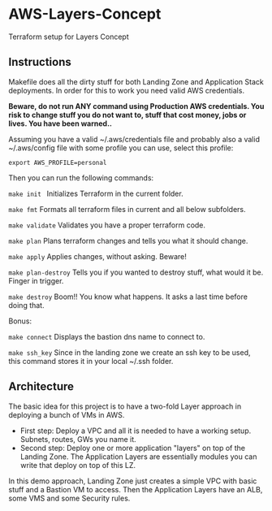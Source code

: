 # AWS-Layers-Concept
Terraform setup for Layers Concept

## Instructions

Makefile does all the dirty stuff for both Landing Zone and Application Stack deployments.
In order for this to work you need valid AWS credentials.

**Beware, do not run ANY command using Production AWS credentials.
You risk to change stuff you do not want to, stuff that cost money, jobs or lives.
You have been warned..**

Assuming you have a valid ~/.aws/credentials file and probably also a valid ~/.aws/config file with some profile you can use, select this profile:

```export AWS_PROFILE=personal```

Then you can run the following commands:

```make init ```
Initializes Terraform in the current folder.

```make fmt```
Formats all terraform files in current and all below subfolders.

```make validate```
Validates you have a proper terraform code.

```make plan```
Plans terraform changes and tells you what it should change.

```make apply```
Applies changes, without asking. Beware!

```make plan-destroy```
Tells you if you wanted to destroy stuff, what would it be. Finger in trigger.

```make destroy```
Boom!! You know what happens. It asks a last time before doing that.

Bonus:

```make connect```
Displays the bastion dns name to connect to.

```make ssh_key```
Since in the landing zone we create an ssh key to be used, this command stores it in your local ~/.ssh folder.

## Architecture

The basic idea for this project is to have a two-fold Layer approach in deploying a bunch of VMs in AWS.

- First step: Deploy a VPC and all it is needed to have a working setup. Subnets, routes, GWs you name it.
- Second step: Deploy one or more application "layers" on top of the Landing Zone. The Application Layers are essentially modules you can write that deploy on top of this LZ.

In this demo approach, Landing Zone just creates a simple VPC with basic stuff and a Bastion VM to access.
Then the Application Layers have an ALB, some VMS and some Security rules.

